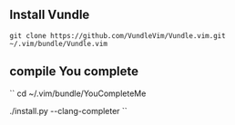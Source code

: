 ## Install Vundle

``
git clone https://github.com/VundleVim/Vundle.vim.git ~/.vim/bundle/Vundle.vim
``


## compile You complete

``
cd ~/.vim/bundle/YouCompleteMe

./install.py --clang-completer
``
